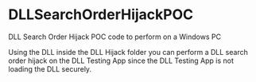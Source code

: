 # DLLSearchOrderHijackPOC
DLL Search Order Hijack POC code to perform on a Windows PC

Using the DLL inside the DLL Hijack folder you can perform a DLL search order hijack on the DLL Testing App since the DLL Testing App is not loading the DLL securely.

